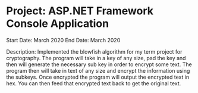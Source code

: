# Project: ASP.NET Framework Console Application

Start Date: March 2020
End Date: March 2020

Description:
Implemented the blowfish algorithm for my term project for cryptography. The program will take in a key of any size, pad the key and then will
generate the necessary sub key in order to encrypt some text. The program then will take in text of any size and encrypt the information
using the subkeys. Once encrypted the program will output the encrypted text in hex. You can then feed that encrypted text back to get the 
original text.
